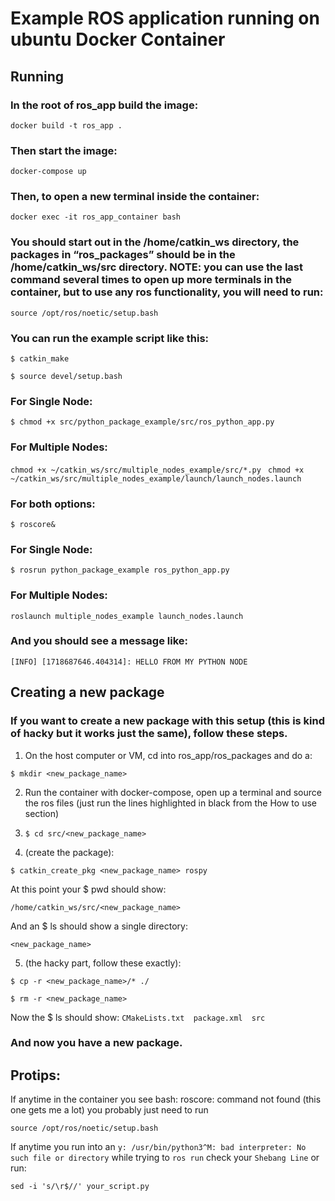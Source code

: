 # Example ROS application running on ubuntu Docker Container

## Running
### In the root of ros_app build the image:

```docker build -t ros_app . ```

### Then start the image:

```docker-compose up ```

### Then, to open a new terminal inside the container:

```docker exec -it ros_app_container bash```

### You should start out in the /home/catkin_ws directory, the packages in “ros_packages” should be in the /home/catkin_ws/src directory. NOTE: you can use the last command several times to open up more terminals in the container, but to use any ros functionality, you will need to run: 

```source /opt/ros/noetic/setup.bash```

### You can run the example script like this:

```$ catkin_make```

```$ source devel/setup.bash```

### For Single Node:

```$ chmod +x src/python_package_example/src/ros_python_app.py```

### For Multiple Nodes:

`chmod +x ~/catkin_ws/src/multiple_nodes_example/src/*.py `
`chmod +x ~/catkin_ws/src/multiple_nodes_example/launch/launch_nodes.launch`

### For both options:

```$ roscore& ```

### For Single Node:
```$ rosrun python_package_example ros_python_app.py ```

### For Multiple Nodes:
` roslaunch multiple_nodes_example launch_nodes.launch `

### And you should see a message like:

`[INFO] [1718687646.404314]: HELLO FROM MY PYTHON NODE`

## Creating a new package

### If you want to create a new package with this setup (this is kind of hacky but it works just the same), follow these steps. 

1.	On the host computer or VM, cd into ros_app/ros_packages and do a:

```$ mkdir <new_package_name>```

2.	Run the container with docker-compose, open up a terminal and source the ros files (just run the lines highlighted in black from the How to use section)

3.	```$ cd src/<new_package_name>```

4.	(create the package):

```$ catkin_create_pkg <new_package_name> rospy```

At this point your $ pwd should show:

`/home/catkin_ws/src/<new_package_name>`

And an $ ls should show a single directory:

`<new_package_name>`

5.	(the hacky part, follow these exactly):

```$ cp -r <new_package_name>/* ./```

```$ rm -r <new_package_name>```

Now the $ ls should show:
`CMakeLists.txt  package.xml  src`

### And now you have a new package.

## Protips:

If anytime in the container you see bash: roscore: command not found  (this one gets me a lot) you probably just need to run

```source /opt/ros/noetic/setup.bash```

If anytime you run into an `y: /usr/bin/python3^M: bad interpreter: No such file or directory` while trying to `ros run` check your `Shebang Line` or run:

```sed -i 's/\r$//' your_script.py```
